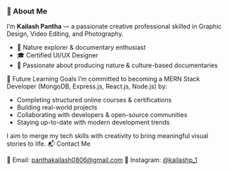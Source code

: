 
### 👋 About Me

I’m **Kailash Pantha** — a passionate creative professional skilled in Graphic Design, Video Editing, and Photography.

* 📸 Nature explorer & documentary enthusiast
* 🎓 Certified UI/UX Designer
* 🎥 Passionate about producing nature & culture-based documentaries


 🌱 Future Learning Goals
I’m committed to becoming a MERN Stack Developer (MongoDB, Express.js, React.js, Node.js) by:
* Completing structured online courses & certifications
* Building real-world projects
* Collaborating with developers & open-source communities
* Staying up-to-date with modern development trends

I aim to merge my tech skills with creativity to bring meaningful visual stories to life.
 📬 Contact Me

📧 Email: [panthakailash0806@gmail.com](mailto:panthakailash0806@gmail.com)
📸 Instagram: [@kailashp\_1](https://www.instagram.com/kailashp_1/)


